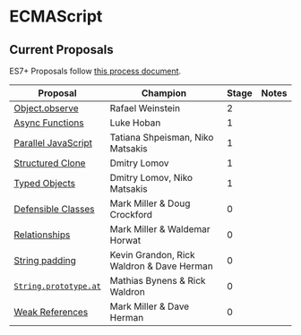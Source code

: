 ECMAScript
====


## Current Proposals
ES7+ Proposals follow [this process document](https://docs.google.com/document/d/1QbEE0BsO4lvl7NFTn5WXWeiEIBfaVUF7Dk0hpPpPDzU).

| Proposal                                                                                             | Champion      | Stage | Notes
| ------------------------------------------------------------------------------------                 |-------------- | ------|------
| [Object.observe](http://wiki.ecmascript.org/doku.php?id=harmony:observe)                                |Rafael Weinstein     |2      |
| [Async Functions](https://github.com/lukehoban/ecmascript-asyncawait)                                |Luke Hoban     |1      |
| [Parallel JavaScript](http://wiki.ecmascript.org/doku.php?id=strawman:data_parallelism)              |Tatiana Shpeisman, Niko Matsakis     |1      |
| [Structured Clone](https://github.com/dslomov-chromium/ecmascript-structured-clone)       |Dmitry Lomov   |1
| [Typed Objects](https://github.com/dslomov-chromium/typed-objects-es7)       |Dmitry Lomov, Niko Matsakis   |1
| [Defensible Classes](http://wiki.ecmascript.org/doku.php?id=strawman:defensible_classes) | Mark Miller & Doug Crockford | 0
| [Relationships](http://wiki.ecmascript.org/doku.php?id=strawman:relationships) | Mark Miller & Waldemar Horwat | 0
| [String padding](http://wiki.ecmascript.org/doku.php?id=strawman:string_padding) | Kevin Grandon, Rick Waldron & Dave Herman | 0     |
| [`String.prototype.at`](https://github.com/mathiasbynens/String.prototype.at) | Mathias Bynens & Rick Waldron | 0     |
| [Weak References](http://wiki.ecmascript.org/doku.php?id=strawman:weakreferences) | Mark Miller & Dave Herman | 0
